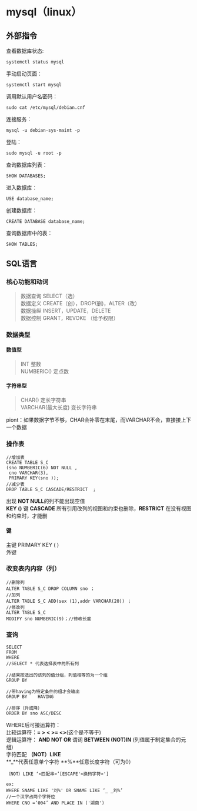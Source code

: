# mysql（linux）  
 
## 外部指令
查看数据库状态:  
  
    systemctl status mysql  

手动启动页面：

    systemctl start mysql  


调用默认用户名密码：

    sudo cat /etc/mysql/debian.cnf  
  

连接服务：

    mysql -u debian-sys-maint -p  
    
登陆：

    sudo mysql -u root -p  




查询数据库列表：

    SHOW DATABASES;


进入数据库：

    USE database_name;  


创建数据库：

    CREATE DATABASE database_name;


查询数据库中的表：

    SHOW TABLES;    

## SQL语言

### 核心功能和动词   
> 数据查询   SELECT（选）  
> 数据定义   CREATE（创），DROP(删)，ALTER（改）  
> 数据操纵   INSERT，UPDATE，DELETE  
> 数据控制   GRANT，REVOKE   （给予权限）  

### 数据类型  
#### 数值型  
> INT 整数  
> NUMBERIC() 定点数  
#### 字符串型  
> CHAR() 定长字符串  
> VARCHAR(最大长度) 变长字符串

piont：如果数据字节不够，CHAR会补零在末尾，而VARCHAR不会，直接接上下一个数据   
### 操作表

    //增加表
    CREATE TABLE S_C
    (sno NUMBERIC(6) NOT NULL ,
     cno VARCHAR(3),
     PRIMARY KEY(sno ));
    //减少表
    DROP TABLE S_C CASCADE/RESTRICT  ;


出现 **NOT NULL**的列不能出现空值  
**KEY ()** 键
**CASCADE** 所有引用改列的视图和约束也删除，**RESTRICT** 在没有视图和约束时，才能删  
  
#### 键  
主键  PRIMARY KEY ( )  
外键  

### 改变表内内容（列）  

    //删除列
    ALTER TABLE S_C DROP COLUMN sno ；
    //加列
    ALTER TABLE S_C ADD(sex (1),addr VARCHAR(20)) ；
    //修改列
    ALTER TABLE S_C 
    MODIFY sno NUMBERIC(9)；//修改长度  

    

### 查询

    SELECT
    FROM
    WHERE
    //SELECT * 代表选择表中的所有列

    //结果按选出的该列的值分组，列值相等的为一个组
    GROUP BY
    
    //带having为特定条件的组才会输出
    GROUP BY    HAVING 

    //排序（升或降）
    ORDER BY sno ASC/DESC 

WHERE后可接运算符：  
比较运算符：**= > < >=  <>**(这个是不等于)     
逻辑运算符： **AND   NOT OR**
谓词 **BETWEEN  (NOT)IN** (列值属于制定集合的元组)  
字符匹配 **（NOT）LIKE**    
**_**代表任意单个字符  **%**任意长度字符（可为0）
    
    （NOT）LIKE ‘<匹配串>’[ESCAPE'<换码字符>']  

    ex:
    WHERE SNAME LIKE '刘%' OR SNAME LIKE ‘_ _刘%’
    //一个汉字占两个字符位
    WHERE CNO =‘004’ AND PLACE IN ('湖南')

 
